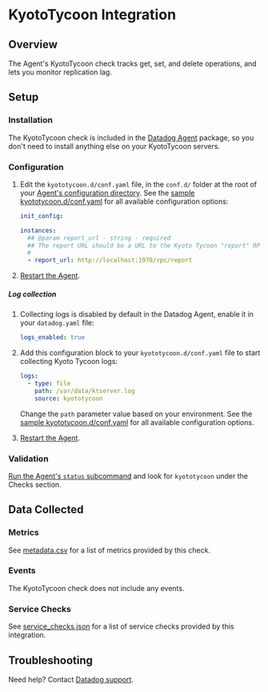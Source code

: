 # KyotoTycoon Integration

## Overview

The Agent's KyotoTycoon check tracks get, set, and delete operations, and lets you monitor replication lag.

## Setup

### Installation

The KyotoTycoon check is included in the [Datadog Agent][1] package, so you don't need to install anything else on your KyotoTycoon servers.

### Configuration

1. Edit the `kyototycoon.d/conf.yaml` file, in the `conf.d/` folder at the root of your [Agent's configuration directory][2]. See the [sample kyototycoon.d/conf.yaml][3] for all available configuration options:

   ```yaml
   init_config:

   instances:
     ## @param report_url - string - required
     ## The report URL should be a URL to the Kyoto Tycoon "report" RPC endpoint.
     #
     - report_url: http://localhost:1978/rpc/report
   ```

2. [Restart the Agent][4].

##### Log collection

1. Collecting logs is disabled by default in the Datadog Agent, enable it in your `datadog.yaml` file:

    ```yaml
    logs_enabled: true
    ```

2. Add this configuration block to your `kyototycoon.d/conf.yaml` file to start collecting Kyoto Tycoon logs:

    ```yaml
    logs:
      - type: file
        path: /var/data/ktserver.log
        source: kyototycoon
    ```

    Change the `path` parameter value based on your environment. See the [sample kyototycoon.d/conf.yaml][3] for all available configuration options.

3. [Restart the Agent][4].

### Validation

[Run the Agent's `status` subcommand][5] and look for `kyototycoon` under the Checks section.

## Data Collected

### Metrics

See [metadata.csv][6] for a list of metrics provided by this check.

### Events

The KyotoTycoon check does not include any events.

### Service Checks

See [service_checks.json][8] for a list of service checks provided by this integration.

## Troubleshooting

Need help? Contact [Datadog support][7].


[1]: https://app.datadoghq.com/account/settings#agent
[2]: https://docs.datadoghq.com/agent/guide/agent-configuration-files/#agent-configuration-directory
[3]: https://github.com/DataDog/integrations-core/blob/master/kyototycoon/datadog_checks/kyototycoon/data/conf.yaml.example
[4]: https://docs.datadoghq.com/agent/guide/agent-commands/#start-stop-and-restart-the-agent
[5]: https://docs.datadoghq.com/agent/guide/agent-commands/#agent-status-and-information
[6]: https://github.com/DataDog/integrations-core/blob/master/kyototycoon/metadata.csv
[7]: https://docs.datadoghq.com/help/
[8]: https://github.com/DataDog/integrations-core/blob/master/kyototycoon/assets/service_checks.json
